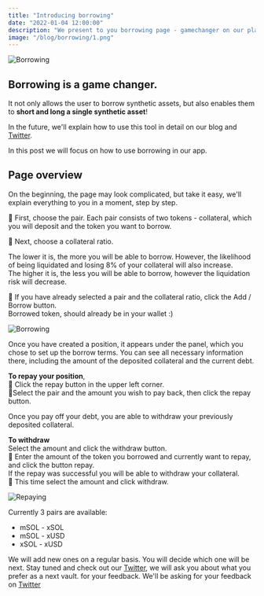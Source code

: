 ```yaml
---
title: "Introducing borrowing"
date: "2022-01-04 12:00:00"
description: "We present to you borrowing page - gamechanger on our platform"
image: "/blog/borrowing/1.png"
---
```

![Borrowing](/blog/borrowing/1.png "horizontal")

## Borrowing is a game changer. 
It not only allows the user to borrow synthetic assets, but also enables them to **short and long a single synthetic asset**!    

In the future, we'll explain how to use this tool in detail on our blog and [Twitter](https://twitter.com/synthetify).  

In this post we will focus on how to use borrowing in our app.


## Page overview
On the beginning, the page may look complicated, but take it easy, we'll explain everything to you in a moment, step by step.  

🔹 First, choose the pair. 
Each pair consists of two tokens - collateral, which you will deposit and the token you want to borrow.  

🔹 Next, choose a collateral ratio.  

The lower it is, the more you will be able to borrow.
However, the likelihood of being liquidated and losing 8% of your collateral will also increase.  
The higher it is, the less you will be able to borrow, however the liquidation risk will decrease.  

🔹 If you have already selected a pair and the collateral ratio, click the Add / Borrow button.  
Borrowed token, should already be in your wallet :)

![Borrowing](/blog/borrowing/borrow.gif "horizontal")

Once you have created a position, it appears under the panel, which you chose to set up the borrow terms.
You can see all necessary information there, including the amount of the deposited collateral and the current debt.  

**To repay your position**,  
🔹 Click the repay button in the upper left corner.  
🔹Select the pair and the amount you wish to pay back, then click the repay button.  

Once you pay off your debt, you are able to withdraw your previously deposited collateral.  

**To withdraw**  
Select the amount and click the withdraw button.  
🔹 Enter the amount of the token you borrowed and currently want to repay, and click the button repay.  
If the repay was successful you will be able to withdraw your collateral.  
🔹 This time select the amount and click withdraw.  

![Repaying](/blog/borrowing/repay.gif "horizontal")

Currently 3 pairs are available:
- mSOL - xSOL
- mSOL - xUSD
- xSOL - xUSD  

We will add new ones on a regular basis. You will decide which one will be next. Stay tuned and check out our [Twitter](https://twitter.com/synthetify), we will ask you about what you prefer as a next vault. for your feedback.
We'll be asking for your feedback on [Twitter](https://twitter.com/synthetify)
